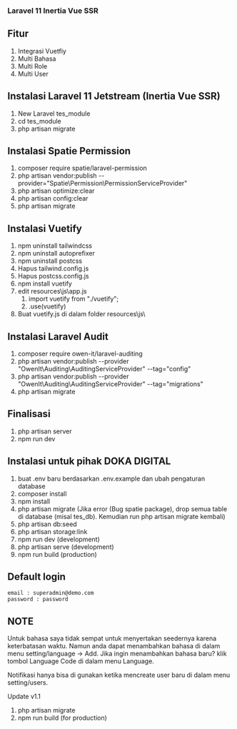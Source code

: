 ### Laravel 11 Inertia Vue SSR

## Fitur
1. Integrasi Vuetfiy
2. Multi Bahasa
3. Multi Role
4. Multi User

## Instalasi Laravel 11 Jetstream (Inertia Vue SSR)
1. New Laravel tes_module
2. cd tes_module
3. php artisan migrate

## Instalasi Spatie Permission
1. composer require spatie/laravel-permission
2. php artisan vendor:publish --provider="Spatie\Permission\PermissionServiceProvider"
3. php artisan optimize:clear
4. php artisan config:clear
5. php artisan migrate

## Instalasi Vuetify
1. npm uninstall tailwindcss
2. npm uninstall autoprefixer
3. npm uninstall postcss
4. Hapus tailwind.config.js
5. Hapus postcss.config.js
6. npm install vuetify
7. edit resources\js\app.js
    1. import vuetify from "./vuetify";
    2. .use(vuetify)
8. Buat vuetify.js di dalam folder resources\js\

## Instalasi Laravel Audit
1. composer require owen-it/laravel-auditing
2. php artisan vendor:publish --provider "OwenIt\Auditing\AuditingServiceProvider" --tag="config"
3. php artisan vendor:publish --provider "OwenIt\Auditing\AuditingServiceProvider" --tag="migrations"
4. php artisan migrate

## Finalisasi
1. php artisan server
2. npm run dev

## Instalasi untuk pihak DOKA DIGITAL
1. buat .env baru berdasarkan .env.example dan ubah pengaturan database
2. composer install
3. npm install
4. php artisan migrate (Jika error (Bug spatie package), drop semua table di database (misal tes_db). Kemudian run php artisan migrate kembali)
5. php artisan db:seed
6. php artisan storage:link
7. npm run dev (development)
8. php artisan serve (development)
9. npm run build (production)

## Default login
    email : superadmin@demo.com
    password : password

## NOTE
Untuk bahasa saya tidak sempat untuk menyertakan seedernya karena keterbatasan waktu.
Namun anda dapat menambahkan bahasa di dalam menu setting/language -> Add.
Jika ingin menambahkan bahasa baru? klik tombol Language Code di dalam menu Language.

Notifikasi hanya bisa di gunakan ketika mencreate user baru di dalam menu setting/users.


Update v1.1
1. php artisan migrate
2. npm run build (for production)
